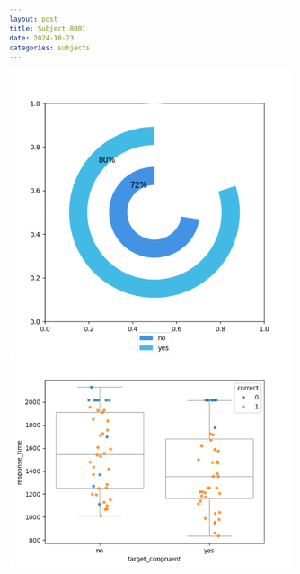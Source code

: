 ```yaml
---
layout: post
title: Subject 8001
date: 2024-10-23
categories: subjects
---
```


![](data/8001/run-5/8001_accuracy_target_congruence.png)
![](data/8001/run-5/8001_rt_congruence.png)
